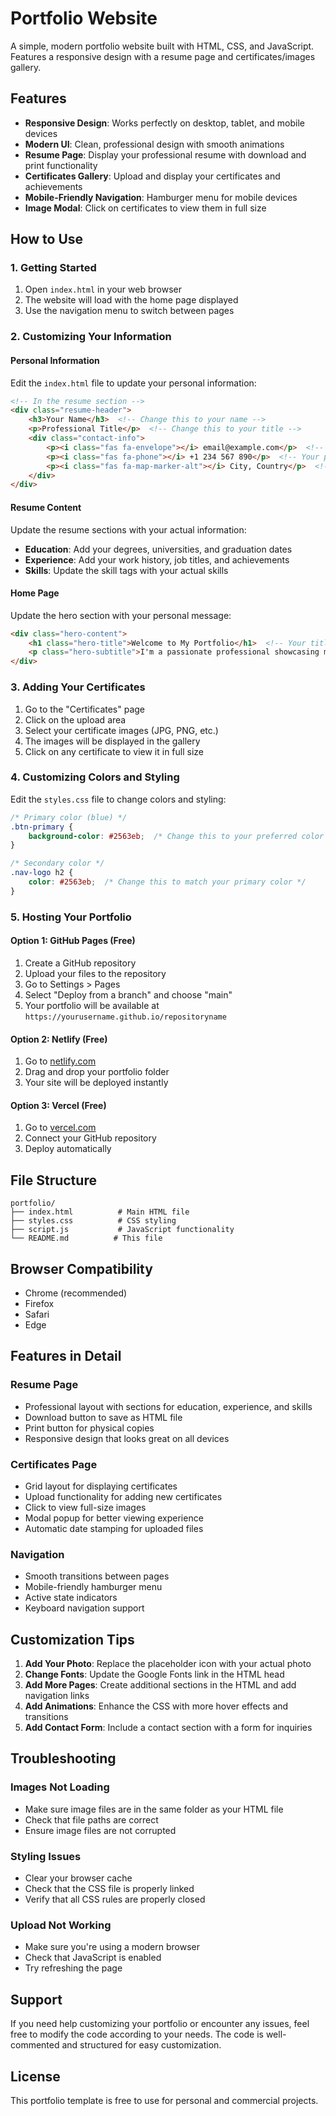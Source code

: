 # Portfolio Website

A simple, modern portfolio website built with HTML, CSS, and JavaScript. Features a responsive design with a resume page and certificates/images gallery.

## Features

- **Responsive Design**: Works perfectly on desktop, tablet, and mobile devices
- **Modern UI**: Clean, professional design with smooth animations
- **Resume Page**: Display your professional resume with download and print functionality
- **Certificates Gallery**: Upload and display your certificates and achievements
- **Mobile-Friendly Navigation**: Hamburger menu for mobile devices
- **Image Modal**: Click on certificates to view them in full size

## How to Use

### 1. Getting Started

1. Open `index.html` in your web browser
2. The website will load with the home page displayed
3. Use the navigation menu to switch between pages

### 2. Customizing Your Information

#### Personal Information
Edit the `index.html` file to update your personal information:

```html
<!-- In the resume section -->
<div class="resume-header">
    <h3>Your Name</h3>  <!-- Change this to your name -->
    <p>Professional Title</p>  <!-- Change this to your title -->
    <div class="contact-info">
        <p><i class="fas fa-envelope"></i> email@example.com</p>  <!-- Your email -->
        <p><i class="fas fa-phone"></i> +1 234 567 890</p>  <!-- Your phone -->
        <p><i class="fas fa-map-marker-alt"></i> City, Country</p>  <!-- Your location -->
    </div>
</div>
```

#### Resume Content
Update the resume sections with your actual information:

- **Education**: Add your degrees, universities, and graduation dates
- **Experience**: Add your work history, job titles, and achievements
- **Skills**: Update the skill tags with your actual skills

#### Home Page
Update the hero section with your personal message:

```html
<div class="hero-content">
    <h1 class="hero-title">Welcome to My Portfolio</h1>  <!-- Your title -->
    <p class="hero-subtitle">I'm a passionate professional showcasing my skills and achievements</p>  <!-- Your description -->
</div>
```

### 3. Adding Your Certificates

1. Go to the "Certificates" page
2. Click on the upload area
3. Select your certificate images (JPG, PNG, etc.)
4. The images will be displayed in the gallery
5. Click on any certificate to view it in full size

### 4. Customizing Colors and Styling

Edit the `styles.css` file to change colors and styling:

```css
/* Primary color (blue) */
.btn-primary {
    background-color: #2563eb;  /* Change this to your preferred color */
}

/* Secondary color */
.nav-logo h2 {
    color: #2563eb;  /* Change this to match your primary color */
}
```

### 5. Hosting Your Portfolio

#### Option 1: GitHub Pages (Free)
1. Create a GitHub repository
2. Upload your files to the repository
3. Go to Settings > Pages
4. Select "Deploy from a branch" and choose "main"
5. Your portfolio will be available at `https://yourusername.github.io/repositoryname`

#### Option 2: Netlify (Free)
1. Go to [netlify.com](https://netlify.com)
2. Drag and drop your portfolio folder
3. Your site will be deployed instantly

#### Option 3: Vercel (Free)
1. Go to [vercel.com](https://vercel.com)
2. Connect your GitHub repository
3. Deploy automatically

## File Structure

```
portfolio/
├── index.html          # Main HTML file
├── styles.css          # CSS styling
├── script.js           # JavaScript functionality
└── README.md          # This file
```

## Browser Compatibility

- Chrome (recommended)
- Firefox
- Safari
- Edge

## Features in Detail

### Resume Page
- Professional layout with sections for education, experience, and skills
- Download button to save as HTML file
- Print button for physical copies
- Responsive design that looks great on all devices

### Certificates Page
- Grid layout for displaying certificates
- Upload functionality for adding new certificates
- Click to view full-size images
- Modal popup for better viewing experience
- Automatic date stamping for uploaded files

### Navigation
- Smooth transitions between pages
- Mobile-friendly hamburger menu
- Active state indicators
- Keyboard navigation support

## Customization Tips

1. **Add Your Photo**: Replace the placeholder icon with your actual photo
2. **Change Fonts**: Update the Google Fonts link in the HTML head
3. **Add More Pages**: Create additional sections in the HTML and add navigation links
4. **Add Animations**: Enhance the CSS with more hover effects and transitions
5. **Add Contact Form**: Include a contact section with a form for inquiries

## Troubleshooting

### Images Not Loading
- Make sure image files are in the same folder as your HTML file
- Check that file paths are correct
- Ensure image files are not corrupted

### Styling Issues
- Clear your browser cache
- Check that the CSS file is properly linked
- Verify that all CSS rules are properly closed

### Upload Not Working
- Make sure you're using a modern browser
- Check that JavaScript is enabled
- Try refreshing the page

## Support

If you need help customizing your portfolio or encounter any issues, feel free to modify the code according to your needs. The code is well-commented and structured for easy customization.

## License

This portfolio template is free to use for personal and commercial projects. 